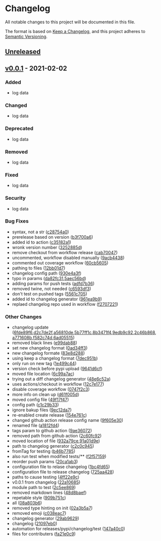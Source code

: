 # Changelog

All notable changes to this project will be documented in this file.

The format is based on [Keep a Changelog](https://keepachangelog.com/en/1.0.0/),
and this project adheres to [Semantic Versioning](https://semver.org/spec/v2.0.0.html).

## [Unreleased]

## [v0.0.1] - 2021-02-02

### Added

- log data

### Changed

- log data

### Deprecated

- log data

### Removed

- log data

### Fixed

- log data

### Security

- log data

<!-- hyperlinks here -->
[Unreleased]: https://github.com/leandergangso/pymysharesdk/compare/v0.0.1...HEAD
<!-- new release here -->
[v0.0.1]: https://github.com/leandergangso/pymysharesdk/releases/tag/v0.0.1
<!-- end of file -->
### Bug Fixes

* syntax, not a str ([c28754a0](https://github.com/LeanderGangso/pyMyShareSDK/commit/c28754a006d5d708741f9ca07ebf793130945cc8))
* prerelease based on version ([b3f700a6](https://github.com/LeanderGangso/pyMyShareSDK/commit/b3f700a63b35ff0993672d20f9afa3ac07373474))
* added id to action ([c35182a1](https://github.com/LeanderGangso/pyMyShareSDK/commit/c35182a117868e00b261c01a4e54208af9960355))
* wronk version number ([3252885d](https://github.com/LeanderGangso/pyMyShareSDK/commit/3252885dddd616c0efac3447c471775679a2e54c))
* remove checkout from workflow release ([cab70047](https://github.com/LeanderGangso/pyMyShareSDK/commit/cab70047ee24093abe7542435bfbd8bf92780f27))
* uncommented, workflow disabled manually ([9acb4438](https://github.com/LeanderGangso/pyMyShareSDK/commit/9acb4438975b0b2e3facbe938cca44fe83e6d70c))
* commented out coverage workflow ([60cb5605](https://github.com/LeanderGangso/pyMyShareSDK/commit/60cb5605713d71a9bcaa4f043f2e2c8296ad4f5b))
* pathing to files ([12bb01d7](https://github.com/LeanderGangso/pyMyShareSDK/commit/12bb01d7fea3dda7533bfdac6d07a7c4911b787f))
* changelog config path ([930e4a3f](https://github.com/LeanderGangso/pyMyShareSDK/commit/930e4a3f8e43fe623a4fff54a2286b6d74649ae5))
* typo in params ([da82fc31](https://github.com/LeanderGangso/pyMyShareSDK/commit/da82fc313916d2e03c827b906a6662accdb93e14),[5aec56bd](https://github.com/LeanderGangso/pyMyShareSDK/commit/5aec56bd7c30c860dd8143bdaf44cd3979b61a79))
* adding params for push tests ([adfd7b36](https://github.com/LeanderGangso/pyMyShareSDK/commit/adfd7b36c6d4bfed6693e79ffb2de71c89b366aa))
* removed twine, not needed ([c6593df3](https://github.com/LeanderGangso/pyMyShareSDK/commit/c6593df3fc1ef07ee2c977d8ac2368dab82b0a75))
* don't test on pushed tags ([5561c705](https://github.com/LeanderGangso/pyMyShareSDK/commit/5561c705fa879e94526b067132ee3dfd932e0aac))
* added id to changelog generator ([961ea9b9](https://github.com/LeanderGangso/pyMyShareSDK/commit/961ea9b94fdc8a00be8406d5a33955954a50d055))
* replaed changelog repo used in workflow ([f2707221](https://github.com/LeanderGangso/pyMyShareSDK/commit/f270722165a6e09a06ea4e627c1296d5e247f19c))

### Other Changes

* changelog update ([6fde89f6](https://github.com/LeanderGangso/pyMyShareSDK/commit/6fde89f610e5edab0df79815ba101526fa825ad9),[d2c7de2f](https://github.com/LeanderGangso/pyMyShareSDK/commit/d2c7de2fde142a410dc3a44795583aa4fac40f84),[a56810de](https://github.com/LeanderGangso/pyMyShareSDK/commit/a56810ded74fb4f85387135e0aaadab8271eb1ee),[5b77ff1c](https://github.com/LeanderGangso/pyMyShareSDK/commit/5b77ff1cf77ac91dfc539aa84e8e54c1a217b249),[8b3471f4](https://github.com/LeanderGangso/pyMyShareSDK/commit/8b3471f41bb7a3db3d0a7352d53b419eaca2c4a0),[9edb9c92](https://github.com/LeanderGangso/pyMyShareSDK/commit/9edb9c92b196b1ca46b5f8eddb624d0043313f4f),[2c46b868](https://github.com/LeanderGangso/pyMyShareSDK/commit/2c46b86820e6237214b86bd4487cff983b395fb1),[a771608b](https://github.com/LeanderGangso/pyMyShareSDK/commit/a771608bac9990ab17b99ac7d15dc47c2e924e81),[f582c74d](https://github.com/LeanderGangso/pyMyShareSDK/commit/f582c74d001ba0a6d3b6c62b77837b71f0753072),[6ad05515](https://github.com/LeanderGangso/pyMyShareSDK/commit/6ad055159510abfa1b7d0020d4199c9a3ad7dac8))
* removed black lines ([e99dab88](https://github.com/LeanderGangso/pyMyShareSDK/commit/e99dab88c9fbab62eba9012877c9fb7985facb0d))
* set new changelog format ([0ad34ff3](https://github.com/LeanderGangso/pyMyShareSDK/commit/0ad34ff398f9b74f96895bb8c7d141290af8e3fc))
* new changelog formate ([83e8d288](https://github.com/LeanderGangso/pyMyShareSDK/commit/83e8d288f49a0c0d025d04eef6f79a75c311f07c))
* using keep a changelog format ([7dec951b](https://github.com/LeanderGangso/pyMyShareSDK/commit/7dec951ba77fc059e9217d2f52c08e93dd54c060))
* only run on new tag ([1e499c44](https://github.com/LeanderGangso/pyMyShareSDK/commit/1e499c44a1e8801448bdb39898219a4f97406925))
* version check before pypi upload ([9641d6cf](https://github.com/LeanderGangso/pyMyShareSDK/commit/9641d6cfc2f54a924f9866b1c6a4c74340ee9853))
* moved file location ([6c99a7ac](https://github.com/LeanderGangso/pyMyShareSDK/commit/6c99a7acc1b2472c3b8524d7dfc558bd0bfd7d00))
* trying out a diff changelog generator ([48e6c52a](https://github.com/LeanderGangso/pyMyShareSDK/commit/48e6c52a94dc360baa2827492bcd46efef04f3d2))
* uses actions/checkout in workflow ([12c7e177](https://github.com/LeanderGangso/pyMyShareSDK/commit/12c7e177f3c1ca39744304d1625adf8ba2d9f2f5))
* disable coverage workflow ([0747f2c3](https://github.com/LeanderGangso/pyMyShareSDK/commit/0747f2c3ad84292d1da2bd2a8750b3148139ea5c))
* more info on clean up ([d61f005d](https://github.com/LeanderGangso/pyMyShareSDK/commit/d61f005deddb3a614246ff51221bacbd04832312))
* moved config file ([49f17f47](https://github.com/LeanderGangso/pyMyShareSDK/commit/49f17f4729693f972433c87a9ce76f3d0d72b1a5))
* config path ([c1c29b33](https://github.com/LeanderGangso/pyMyShareSDK/commit/c1c29b336da77bfd326ea83f512f20a1dc3d15fa))
* ignore bakup files ([9ec12da7](https://github.com/LeanderGangso/pyMyShareSDK/commit/9ec12da75016df8c125d89ada2330b16e688a064))
* re-enabled create release ([154e761c](https://github.com/LeanderGangso/pyMyShareSDK/commit/154e761c282f6415238da06cbbeaef02cc020dd7))
* changed github action release config name ([9f605e30](https://github.com/LeanderGangso/pyMyShareSDK/commit/9f605e30dd5d90c7c13238ed76f48b170c20e2b3))
* renamed file ([a1812fd4](https://github.com/LeanderGangso/pyMyShareSDK/commit/a1812fd464165b33ab08dac6b7cec74ce7f0c68d))
* tags param to github action ([9ae36072](https://github.com/LeanderGangso/pyMyShareSDK/commit/9ae3607227e7532fb79706375c5fd0371824a2c3))
* removed path from github action ([2c60fc92](https://github.com/LeanderGangso/pyMyShareSDK/commit/2c60fc9269775ad894b04f567167e71d4752c738))
* moved location of file ([932a79ce](https://github.com/LeanderGangso/pyMyShareSDK/commit/932a79ce036c6d1538b2b0e1860a536764c5dc1f),[91a01d9e](https://github.com/LeanderGangso/pyMyShareSDK/commit/91a01d9e1639658d3f9903a5a701bdc2bac08fb4))
* path to changelog generator ([c2c0c945](https://github.com/LeanderGangso/pyMyShareSDK/commit/c2c0c945970f05b6f11ee390e1f2add9eed183cc))
* fromTag for testing ([b46b7785](https://github.com/LeanderGangso/pyMyShareSDK/commit/b46b7785541a0df893c1e31f2ee9ef6df0d2fc12))
* also run test when modified tests/** ([f2f57159](https://github.com/LeanderGangso/pyMyShareSDK/commit/f2f5715961f57f0a2e6f405611274bf968ca3937))
* reorder push params ([20ca1ab3](https://github.com/LeanderGangso/pyMyShareSDK/commit/20ca1ab3aa4bb2e78fc391fbac423ed22a1194e1))
* configuration file to relase changelog ([1bc4fd65](https://github.com/LeanderGangso/pyMyShareSDK/commit/1bc4fd658d5dc710ea4065f8bdaa7dcb11618b48))
* configuration file to release changelog ([725aa428](https://github.com/LeanderGangso/pyMyShareSDK/commit/725aa4284b8b91d9469b3f45fed6038002fd4985))
* paths to cause testing ([4ff22e9c](https://github.com/LeanderGangso/pyMyShareSDK/commit/4ff22e9c2c4fdd2732a137e82fba59686d3ce9df))
* v0.0.1 from changelog ([22a10685](https://github.com/LeanderGangso/pyMyShareSDK/commit/22a106855c95ca4b6dbb3cd9297bb148a69522aa))
* module path to test ([2c5ee869](https://github.com/LeanderGangso/pyMyShareSDK/commit/2c5ee8694ba29bd91486512f2d7bae8a90cfd292))
* removed markdown lines ([48d8baef](https://github.com/LeanderGangso/pyMyShareSDK/commit/48d8baef5a4277c02a4a33a47d7e466635fd554c))
* repetable style ([909b751c](https://github.com/LeanderGangso/pyMyShareSDK/commit/909b751cf372ab54ac6e85fd40c344132ab01df8))
* all ([08a803b6](https://github.com/LeanderGangso/pyMyShareSDK/commit/08a803b6d45557c69776f0a9d6cf510fec39ceaf))
* removed type hinting on init ([02a3b5a7](https://github.com/LeanderGangso/pyMyShareSDK/commit/02a3b5a745cfcb2253049787099f49adb09d1c90))
* removed emoji ([c038eac7](https://github.com/LeanderGangso/pyMyShareSDK/commit/c038eac7f7568dedd1cad286c5a8e7b9e38742a5))
* changelog generator ([29ab9629](https://github.com/LeanderGangso/pyMyShareSDK/commit/29ab96295f4bfa9758609499b96a1bb47466245e))
* changelog ([21097eb0](https://github.com/LeanderGangso/pyMyShareSDK/commit/21097eb0bb095c38ce9356c685ecafb3fb597ae1))
* automation for releases/pypi/changelog/test ([147a40c0](https://github.com/LeanderGangso/pyMyShareSDK/commit/147a40c0667061a474b0e7aae26bc608656b3598))
* files for contributers ([fa21e0c9](https://github.com/LeanderGangso/pyMyShareSDK/commit/fa21e0c9178f8210873aba015359fe3398dce774))

